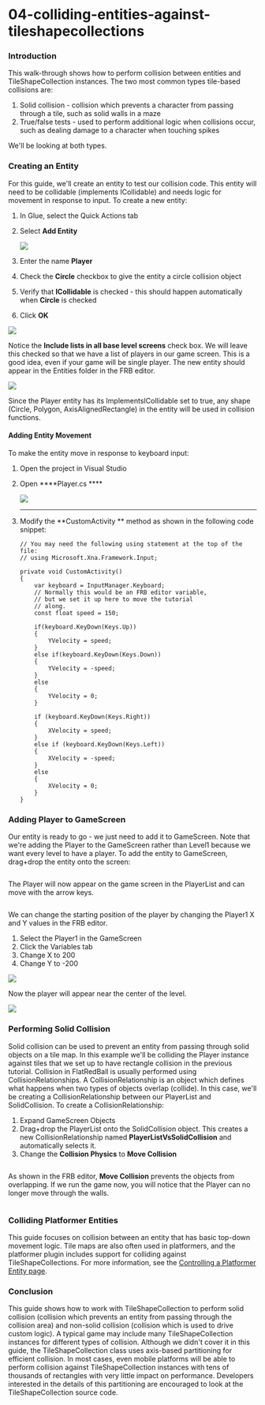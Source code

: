 # 04-colliding-entities-against-tileshapecollections

### Introduction

This walk-through shows how to perform collision between entities and TileShapeCollection  instances. The two most common types tile-based collisions are:

1. Solid collision - collision which prevents a character from passing through a tile, such as solid walls in a maze
2. True/false tests - used to perform additional logic when  collisions occur, such as dealing damage to a character when touching spikes

We'll be looking at both types.

### Creating an Entity

For this guide, we'll create an entity to test our collision code. This entity will need to be collidable (implements ICollidable) and needs logic for movement in response to input. To create a new entity:

1. In Glue, select the Quick Actions tab
2.  Select **Add Entity**

    ![](../../media/2021-02-img_603160c08e65a.png)
3. Enter the name **Player**
4. Check the **Circle** checkbox to give the entity a circle collision object
5. Verify that **ICollidable** is checked - this should happen automatically when **Circle** is checked
6. Click **OK**

![](../../media/2021-02-img_60316693e8c55.png)

Notice the **Include lists in all base level screens** check box. We will leave this checked so that we have a list of players in our game screen. This is a good idea, even if your game will be single player. The new entity should appear in the Entities folder in the FRB editor.

![](../../media/2018-04-img_5adb4ebc01113.png)

Since the Player entity has its ImplementsICollidable set to true, any shape (Circle, Polygon, AxisAlignedRectangle) in the entity will be used in collision functions.

#### Adding Entity Movement

To make the entity move in response to keyboard input:

1. Open the project in Visual Studio
2.  Open \*\*\*\*Player.cs \*\*\*\*

    ![](../../media/2021-02-img_6031701d1758d.png)

    ***
3.  Modify the \*\*CustomActivity \*\* method as shown in the following code snippet:

    ```lang:c#
    // You may need the following using statement at the top of the file:
    // using Microsoft.Xna.Framework.Input;

    private void CustomActivity()
    {
        var keyboard = InputManager.Keyboard;
        // Normally this would be an FRB editor variable,
        // but we set it up here to move the tutorial
        // along.
        const float speed = 150;

        if(keyboard.KeyDown(Keys.Up))
        {
            YVelocity = speed;
        }
        else if(keyboard.KeyDown(Keys.Down))
        {
            YVelocity = -speed;
        }
        else
        {
            YVelocity = 0;
        }

        if (keyboard.KeyDown(Keys.Right))
        {
            XVelocity = speed;
        }
        else if (keyboard.KeyDown(Keys.Left))
        {
            XVelocity = -speed;
        }
        else
        {
            XVelocity = 0;
        }
    }
    ```

### Adding Player to GameScreen

Our entity is ready to go - we just need to add it to GameScreen. Note that we're adding the Player to the GameScreen rather than Level1 because we want every level to have a player. To add the entity to GameScreen, drag+drop the entity onto the screen: 

<figure><img src="../../media/2016-08-2021_February_20_135021.gif" alt=""><figcaption></figcaption></figure>

 The Player will now appear on the game screen in the PlayerList and can move with the arrow keys. 

<figure><img src="../../media/2016-08-2021_February_20_131426.gif" alt=""><figcaption></figcaption></figure>

 We can change the starting position of the player by changing the Player1 X and Y values in the FRB editor.

1. Select the Player1 in the GameScreen
2. Click the Variables tab
3. Change X to 200
4. Change Y to -200

![](../../media/2021-02-img_603171273de31.png)

Now the player will appear near the center of the level.

![](../../media/2021-02-img_6031714ab082d.png)

### Performing Solid Collision

Solid collision can be used to prevent an entity from passing through solid objects on a tile map. In this example we'll be colliding the Player instance against tiles that we set up to have rectangle collision in the previous tutorial. Collision in FlatRedBall is usually performed using CollisionRelationships. A CollisionRelationship is an object which defines what happens when two types of objects overlap (collide). In this case, we'll be creating a CollisionRelationship between our PlayerList and SolidCollision. To create a CollisionRelationship:

1. Expand GameScreen Objects
2. Drag+drop the PlayerList onto the SolidCollision object. This creates a new CollisionRelationship named **PlayerListVsSolidCollision** and automatically selects it.
3. Change the **Collision Physics** to **Move Collision**



<figure><img src="../../media/2016-08-2021_February_20_131433.gif" alt=""><figcaption></figcaption></figure>



As shown in the FRB editor, **Move Collision** prevents the objects from overlapping. If we run the game now, you will notice that the Player can no longer move through the walls. 

<figure><img src="../../media/2016-08-2021_February_20_133236.gif" alt=""><figcaption></figcaption></figure>



### Colliding Platformer Entities

This guide focuses on collision between an entity that has basic top-down movement logic. Tile maps are also often used in platformers, and the platformer plugin includes support for colliding against TileShapeCollections. For more information, see the [Controlling a Platformer Entity page](../../documentation/tools/platformer-plugin/03-controlling-a-platformer-entity.md).

### Conclusion

This guide shows how to work with TileShapeCollection  to perform solid collision (collision which prevents an entity from passing through the collision area) and non-solid collision (collision which is used to drive custom logic). A typical game may include many TileShapeCollection  instances for different types of collision. Although we didn't cover it in this guide, the TileShapeCollection class uses axis-based partitioning for efficient collision. In most cases, even mobile platforms will be able to perform collision against TileShapeCollection  instances with tens of thousands of rectangles with very little impact on performance. Developers interested in the details of this partitioning are encouraged to look at the TileShapeCollection  source code.
